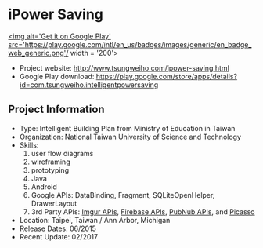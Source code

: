 # iPower Saving 
<a href='https://play.google.com/store/apps/details?id=com.tsungweiho.intelligentpowersaving&pcampaignid=MKT-Other-global-all-co-prtnr-py-PartBadge-Mar2515-1'><img alt='Get it on Google Play' src='https://play.google.com/intl/en_us/badges/images/generic/en_badge_web_generic.png'/ width = '200'></a>
- Project website: http://www.tsungweiho.com/ipower-saving.html
- Google Play download: https://play.google.com/store/apps/details?id=com.tsungweiho.intelligentpowersaving

## Project Information

- Type: Intelligent Building Plan from Ministry of Education in Taiwan
- Organization: National Taiwan University of Science and Technology
- Skills: 
  1. user flow diagrams
  2. wireframing
  3. prototyping
  4. Java
  5. Android
  6. Google APIs: DataBinding, Fragment, SQLiteOpenHelper, DrawerLayout
  7. 3rd Party APIs: [Imgur APIs](https://api.imgur.com/endpoints), [Firebase APIs](https://firebase.google.com/), [PubNub APIs](https://www.pubnub.com/), and [Picasso](http://square.github.io/picasso/)
- Location: Taipei, Taiwan / Ann Arbor, Michigan
- Release Dates: 06/2015
- Recent Update: 02/2017
